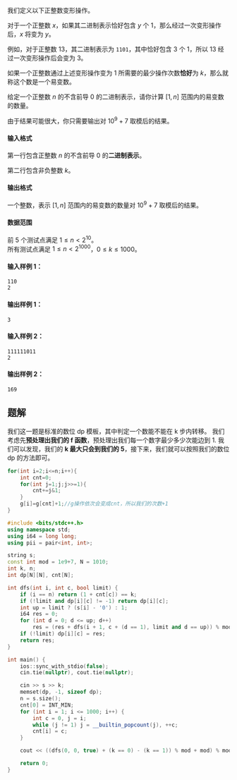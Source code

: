 我们定义以下正整数变形操作。

对于一个正整数 $x$，如果其二进制表示恰好包含 $y$ 个 $1$，那么经过一次变形操作后，$x$ 将变为 $y$。

例如，对于正整数 $13$，其二进制表示为 `1101`，其中恰好包含 $3$ 个 $1$，所以 $13$ 经过一次变形操作后会变为 $3$。

如果一个正整数通过上述变形操作变为 $1$ 所需要的最少操作次数**恰好**为 $k$，那么就称这个数是一个易变数。

给定一个正整数 $n$ 的不含前导 $0$ 的二进制表示，请你计算 $[1,n]$ 范围内的易变数的数量。

由于结果可能很大，你只需要输出对 $10^9+7$ 取模后的结果。

#### 输入格式

第一行包含正整数 $n$ 的不含前导 $0$ 的**二进制表示**。

第二行包含非负整数 $k$。

#### 输出格式

一个整数，表示 $[1,n]$ 范围内的易变数的数量对 $10^9+7$ 取模后的结果。

#### 数据范围

前 $5$ 个测试点满足 $1 \le n < 2^{10}$。  
所有测试点满足 $1 \le n < 2^{1000}$，$0 \le k \le 1000$。

#### 输入样例 1：

```
110
2
```

#### 输出样例 1：

```
3
```

#### 输入样例 2：

```
111111011
2
```

#### 输出样例 2：

```
169
```


## 题解
我们这一题是标准的数位 dp 模板，其中判定一个数能不能在 k 步内转移。
我们考虑先**预处理出我们的 f 函数**，预处理出我们每一个数字最少多少次能边到 1.
我们可以发现，我们的 **k 最大只会到我们的 5**，接下来，我们就可以按照我们的数位 dp 的方法即可。
```cpp
for(int i=2;i<=n;i++){
	int cnt=0;
	for(int j=1;j;j>>=1){
		cnt+=j&1;
	}
	g[i]=g[cnt]+1;//g操作依次会变成cnt，所以我们的次数+1
}
```

```cpp
#include <bits/stdc++.h>
using namespace std;
using i64 = long long;
using pii = pair<int, int>;

string s;
const int mod = 1e9+7, N = 1010;
int k, n;
int dp[N][N], cnt[N];

int dfs(int i, int c, bool limit) {
    if (i == n) return (1 + cnt[c]) == k;
    if (!limit and dp[i][c] != -1) return dp[i][c];
    int up = limit ? (s[i] - '0') : 1;
    i64 res = 0;
    for (int d = 0; d <= up; d++)
        res = (res + dfs(i + 1, c + (d == 1), limit and d == up)) % mod;
    if (!limit) dp[i][c] = res;
    return res;
}

int main() {
    ios::sync_with_stdio(false);
    cin.tie(nullptr), cout.tie(nullptr);

    cin >> s >> k;
    memset(dp, -1, sizeof dp);
    n = s.size();
    cnt[0] = INT_MIN;
    for (int i = 1; i <= 1000; i++) {
        int c = 0, j = i;
        while (j != 1) j = __builtin_popcount(j), ++c;
        cnt[i] = c;
    }

    cout << ((dfs(0, 0, true) + (k == 0) - (k == 1)) % mod + mod) % mod;

    return 0;
}


```